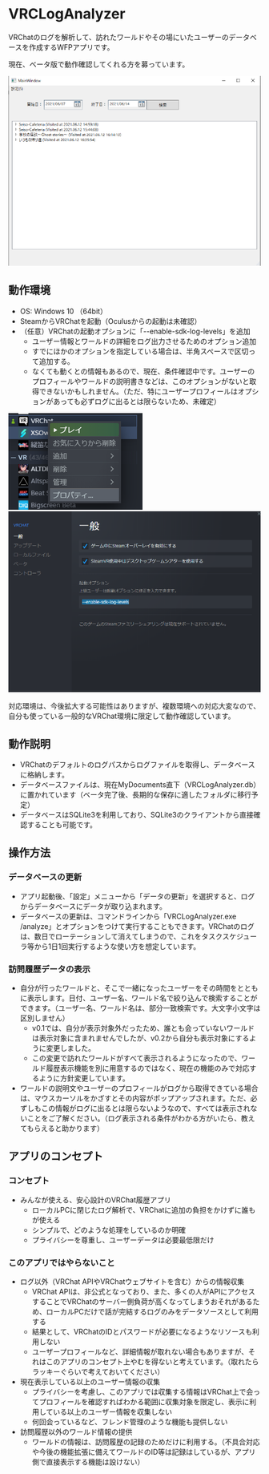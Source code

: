 # VRCLogAnalyzer
VRChatのログを解析して、訪れたワールドやその場にいたユーザーのデータベースを作成するWFPアプリです。

現在、ベータ版で動作確認してくれる方を募っています。

![動作画面](docs/img/MainWindow.png "メイン画面")


## 動作環境

- OS: Windows 10 （64bit）
- SteamからVRChatを起動（Oculusからの起動は未確認）
- （任意）VRChatの起動オプションに「--enable-sdk-log-levels」を追加
  - ユーザー情報とワールドの詳細をログ出力させるためのオプション追加
  - すでにほかのオプションを指定している場合は、半角スペースで区切って追加する。
  - なくても動くとの情報もあるので、現在、条件確認中です。ユーザーのプロフィールやワールドの説明書きなどは、このオプションがないと取得できないかもしれません。（ただ、特にユーザープロフィールはオプションがあっても必ずログに出るとは限らないため、未確定）

![VRChatプロパティを開く](docs/img/vrcproperty.png "VRChatプロパティ")
![オプションに --enable-sdk-log-levels を追加](docs/img/enable-sdk-log-levels.png "VRChatオプション")

対応環境は、今後拡大する可能性はありますが、複数環境への対応大変なので、自分も使っている一般的なVRChat環境に限定して動作確認しています。

## 動作説明

- VRChatのデフォルトのログパスからログファイルを取得し、データベースに格納します。
- データベースファイルは、現在MyDocuments直下（VRCLogAnalyzer.db）に置かれています（ベータ完了後、長期的な保存に適したフォルダに移行予定）
- データベースはSQLite3を利用しており、SQLite3のクライアントから直接確認することも可能です。


## 操作方法

### データベースの更新

- アプリ起動後、「設定」メニューから「データの更新」を選択すると、ログからデータベースにデータが取り込まれます。
- データベースの更新は、コマンドラインから「VRCLogAnalyzer.exe /analyze」とオプションをつけて実行することもできます。VRChatのログは、数日でローテーションして消えてしまうので、これをタスクスケジューラ等から1日1回実行するような使い方を想定しています。

### 訪問履歴データの表示

- 自分が行ったワールドと、そこで一緒になったユーザーをその時間をとともに表示します。日付、ユーザー名、ワールド名で絞り込んで検索することができます。（ユーザー名、ワールド名は、部分一致検索です。大文字小文字は区別しません）
  - v0.1では、自分が表示対象外だったため、誰とも会っていないワールドは表示対象に含まれませんでしたが、v0.2から自分も表示対象にするように変更しました。
  - この変更で訪れたワールドがすべて表示されるようになったので、ワールド履歴表示機能を別に用意するのではなく、現在の機能のみで対応するように方針変更しています。
- ワールドの説明文やユーザーのプロフィールがログから取得できている場合は、マウスカーソルをかざすとその内容がポップアップされます。ただ、必ずしもこの情報がログに出るとは限らないようなので、すべては表示されないことをご了解ください。（ログ表示される条件がわかる方がいたら、教えてもらえると助かります）


## アプリのコンセプト

### コンセプト

- みんなが使える、安心設計のVRChat履歴アプリ
  - ローカルPCに閉じたログ解析で、VRChatに追加の負担をかけずに誰もが使える
  - シンプルで、どのような処理をしているのか明確
  - プライバシーを尊重し、ユーザーデータは必要最低限だけ


### このアプリではやらないこと

- ログ以外（VRChat APIやVRChatウェブサイトを含む）からの情報収集
  - VRChat APIは、非公式となっており、また、多くの人がAPIにアクセスすることでVRChatのサーバー側負荷が高くなってしまうおそれがあるため、ローカルPCだけで話が完結するログのみをデータソースとして利用する
  - 結果として、VRChatのIDとパスワードが必要になるようなリソースも利用しない
  - ユーザープロフィールなど、詳細情報が取れない場合もありますが、それはこのアプリのコンセプト上やむを得ないと考えています。（取れたらラッキーぐらいで考えておいてください）
- 現在表示している以上のユーザー情報の収集
  - プライバシーを考慮し、このアプリでは収集する情報はVRChat上で会ってプロフィールを確認すればわかる範囲に収集対象を限定し、表示に利用している以上のユーザー情報を収集しない
  - 何回会っているなど、フレンド管理のような機能も提供しない
- 訪問履歴以外のワールド情報の提供
  - ワールドの情報は、訪問履歴の記録のためだけに利用する。（不具合対応や今後の機能拡張に備えてワールドのID等は記録はしているが、アプリ側で直接表示する機能は設けない）


